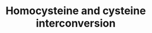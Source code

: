 ---
annotations:
- id: PW:0000049
  parent: classic metabolic pathway
  type: Pathway Ontology
  value: cysteine metabolic pathway
authors:
- M.Braymer
- MaintBot
- Christine Chichester
- Egonw
- DeSl
- AlexanderPico
- Eweitz
description: 'The first five steps of arginine biosynthesis in S. cerevisiae take
  place in the mitochondrion (CITS: [11553611])(CITS: [Hinnebusch]). This part of
  the pathway is known as the acetylated derivatives cycle because the acetyl group
  that is added to L-glutamate in the first step of the pathway is recycled via N-acetylglutamate
  generated in the fifth step. The enzymes that catalyze the second and third steps
  are encoded by a single gene (ARG5,6) that is translated into a pre-protein which
  is imported into mitochondria and cleaved there to yield two enzymes, N-acetylglutamate
  kinase and N-acetylglutamyl-phosphate reductase (CITS: [1649049]). These enzymes
  form a complex with each other and with N-acetylglutamate synthase, the first enzyme
  in the pathway, which may have implications for regulation of their activity (CITS:
  [11553611]).  The mitochondrial steps of the arginine biosynthesis pathway result
  in the formation of ornithine, which is exported to the cytoplasm by the transporter
  Ort1p (CITS: [8798783]). In the cytoplasm, L-ornithine is converted to L-arginine
  in three reactions mediated by ornithine carbamoyltransferase, arginosuccinate synthase,
  and argininosuccinate lyase.  Transcription of genes of the arginine biosynthetic
  pathway, as well as of other amino acid biosynthetic pathways, is activated by the
  transcription factor Gcn4p under conditions of amino acid starvation (CITS: [11390663])(CITS:
  [Hinnebusch]). Transcription of ARG1, ARG3, ARG5,6, and ARG8 is also repressed in
  the presence of arginine by the ArgR/Mcm1p complex, which consists of Arg80p, Arg81p,
  Arg82p, and Mcm1p (CITS: [14563547]). The transcriptional activator Gcn4p interacts
  with subunits of the ArgR/Mcm1p repressor, allowing for fine-tuning of transcriptional
  control in response to arginine availability (CITS: [15289616]).  SOURCE: SGD pathways,
  http://pathway.yeastgenome.org/server.html'
last-edited: 2021-05-20
organisms:
- Saccharomyces cerevisiae
redirect_from:
- /index.php/Pathway:WP128
- /instance/WP128
revision: null
schema-jsonld:
- '@context': https://schema.org/
  '@id': https://wikipathways.github.io/pathways/WP128.html
  '@type': Dataset
  creator:
    '@type': Organization
    name: WikiPathways
  description: 'The first five steps of arginine biosynthesis in S. cerevisiae take
    place in the mitochondrion (CITS: [11553611])(CITS: [Hinnebusch]). This part of
    the pathway is known as the acetylated derivatives cycle because the acetyl group
    that is added to L-glutamate in the first step of the pathway is recycled via
    N-acetylglutamate generated in the fifth step. The enzymes that catalyze the second
    and third steps are encoded by a single gene (ARG5,6) that is translated into
    a pre-protein which is imported into mitochondria and cleaved there to yield two
    enzymes, N-acetylglutamate kinase and N-acetylglutamyl-phosphate reductase (CITS:
    [1649049]). These enzymes form a complex with each other and with N-acetylglutamate
    synthase, the first enzyme in the pathway, which may have implications for regulation
    of their activity (CITS: [11553611]).  The mitochondrial steps of the arginine
    biosynthesis pathway result in the formation of ornithine, which is exported to
    the cytoplasm by the transporter Ort1p (CITS: [8798783]). In the cytoplasm, L-ornithine
    is converted to L-arginine in three reactions mediated by ornithine carbamoyltransferase,
    arginosuccinate synthase, and argininosuccinate lyase.  Transcription of genes
    of the arginine biosynthetic pathway, as well as of other amino acid biosynthetic
    pathways, is activated by the transcription factor Gcn4p under conditions of amino
    acid starvation (CITS: [11390663])(CITS: [Hinnebusch]). Transcription of ARG1,
    ARG3, ARG5,6, and ARG8 is also repressed in the presence of arginine by the ArgR/Mcm1p
    complex, which consists of Arg80p, Arg81p, Arg82p, and Mcm1p (CITS: [14563547]).
    The transcriptional activator Gcn4p interacts with subunits of the ArgR/Mcm1p
    repressor, allowing for fine-tuning of transcriptional control in response to
    arginine availability (CITS: [15289616]).  SOURCE: SGD pathways, http://pathway.yeastgenome.org/server.html'
  keywords:
  - CYS3
  - CYS4
  - L-cysteine
  - L-serine
  - STR2
  - STR3
  - acetate
  - cystathionine
  - homocysteine
  license: CC0
  name: Homocysteine and cysteine interconversion
seo: CreativeWork
title: Homocysteine and cysteine interconversion
wpid: WP128
---